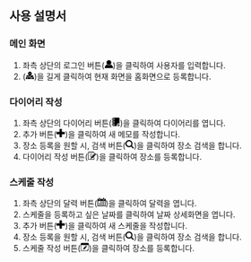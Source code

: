 ## 사용 설명서
### 메인 화면
1. 좌측 상단의 로그인 버튼(<img width="15" src="./public/images/user.png" />)을 클릭하여 사용자를 입력합니다.
2. (<img width="15" src="./public/images/map.png" />)을 길게 클릭하여 현재 화면을 홈화면으로 등록합니다.

### 다이어리 작성
1. 좌측 상단의 다이어리 버튼(<img width="15" src="./public/images/diary.png" />)을 클릭하여 다이어리를 엽니다.
2. 추가 버튼(<img width="15" src="./public/images/plus.png" />)을 클릭하여 새 메모를 작성합니다.
3. 장소 등록을 원할 시, 검색 버튼(<img width="15" src="./public/images/search.png" />)을 클릭하여 장소 검색을 합니다.
4. 다이어리 작성 버튼(<img width="15" src="./public/images/edit.png" />)을 클릭하여 장소를 등록합니다.

### 스케줄 작성
1. 좌측 상단의 달력 버튼(<img width="15" src="./public/images/calendar.png" />)을 클릭하여 달력을 엽니다.
2. 스케줄을 등록하고 싶은 날짜를 클릭하여 날짜 상세화면을 엽니다.
3. 추가 버튼(<img width="15" src="./public/images/plus.png" />)을 클릭하여 새 스케줄을 작성합니다.
4. 장소 등록을 원할 시, 검색 버튼(<img width="15" src="./public/images/search.png" />)을 클릭하여 장소 검색을 합니다.
5. 스케줄 작성 버튼(<img width="15" src="./public/images/edit-calendar.png" />)을 클릭하여 장소를 등록합니다.
